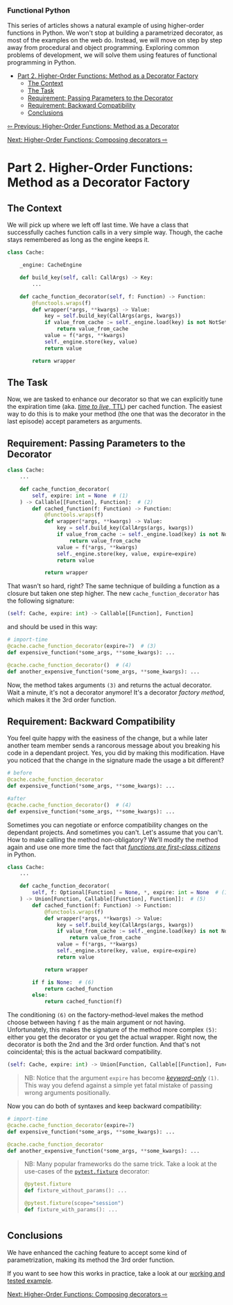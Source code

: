 ### Functional Python

This series of articles shows a natural example of using higher-order functions in Python. We won't stop at building a parametrized decorator, as most of the examples on the web do. Instead, we will move on step by step away from procedural and object programming. Exploring common problems of development, we will solve them using features of functional programming in Python.

- [Part 2. Higher-Order Functions: Method as a Decorator Factory](#part-2-higher-order-functions-method-as-a-decorator-factory)
  - [The Context](#the-context)
  - [The Task](#the-task)
  - [Requirement: Passing Parameters to the Decorator](#requirement-passing-parameters-to-the-decorator)
  - [Requirement: Backward Compatibility](#requirement-backward-compatibility)
  - [Conclusions](#conclusions)

[⇦ Previous: Higher-Order Functions: Method as a Decorator](fp01_method_as_decorator.md)

[Next: Higher-Order Functions: Composing decorators ⇨](fp03_composing_decorators.md)

# Part 2. Higher-Order Functions: Method as a Decorator Factory

## The Context

We will pick up where we left off last time. We have a class that successfully caches function calls in a very simple way. Though, the cache stays remembered as long as the engine keeps it.

```python
class Cache:

    _engine: CacheEngine

    def build_key(self, call: CallArgs) -> Key:
        ...

    def cache_function_decorator(self, f: Function) -> Function:
        @functools.wraps(f)
        def wrapper(*args, **kwargs) -> Value:
            key = self.build_key(CallArgs(args, kwargs))
            if value_from_cache := self._engine.load(key) is not NotSet:
                return value_from_cache
            value = f(*args, **kwargs)
            self._engine.store(key, value)
            return value

        return wrapper
```

## The Task

Now, we are tasked to enhance our decorator so that we can explicitly tune the expiration time (aka. [*time to live*, TTL](https://en.wikipedia.org/wiki/Time_to_live)) per cached function. The easiest way to do this is to make your method (the one that was the decorator in the last episode) accept parameters as arguments.

## Requirement: Passing Parameters to the Decorator

```python
class Cache:
    ...

    def cache_function_decorator(
        self, expire: int = None  # (1)
    ) -> Callable[[Function], Function]:  # (2)
        def cached_function(f: Function) -> Function:
            @functools.wraps(f)
            def wrapper(*args, **kwargs) -> Value:
                key = self.build_key(CallArgs(args, kwargs))
                if value_from_cache := self._engine.load(key) is not NotSet:
                    return value_from_cache
                value = f(*args, **kwargs)
                self._engine.store(key, value, expire=expire)
                return value

            return wrapper
```

That wasn't so hard, right? The same technique of building a function as a closure but taken one step higher. The new `cache_function_decorator` has the following signature:

```python
(self: Cache, expire: int) -> Callable[[Function], Function]
```

and should be used in this way:

```python
# import-time
@cache.cache_function_decorator(expire=7)  # (3)
def expensive_function(*some_args, **some_kwargs): ...

@cache.cache_function_decorator()  # (4)
def another_expensive_function(*some_args, **some_kwargs): ...
```

Now, the method takes arguments `(3)` and returns the actual decorator. Wait a minute, it's not a decorator anymore! It's a decorator *factory method*, which makes it the 3rd order function.

## Requirement: Backward Compatibility

You feel quite happy with the easiness of the change, but a while later another team member sends a rancorous message about you breaking his code in a dependant project. Yes, you did by making this modification. Have you noticed that the change in the signature made the usage a bit different?

```python
# before
@cache.cache_function_decorator
def expensive_function(*some_args, **some_kwargs): ...

#after
@cache.cache_function_decorator()  # (4)
def expensive_function(*some_args, **some_kwargs): ...
```

Sometimes you can negotiate or enforce compatibility changes on the dependant projects. And sometimes you can't. Let's assume that you can't. How to make calling the method non-obligatory? We'll modify the method again and use one more time the fact that [*functions are first-class citizens*](https://en.wikipedia.org/wiki/First-class_function) in Python.

```python
class Cache:
    ...

    def cache_function_decorator(
        self, f: Optional[Function] = None, *, expire: int = None  # (1)
    ) -> Union[Function, Callable[[Function], Function]]:  # (5)
        def cached_function(f: Function) -> Function:
            @functools.wraps(f)
            def wrapper(*args, **kwargs) -> Value:
                key = self.build_key(CallArgs(args, kwargs))
                if value_from_cache := self._engine.load(key) is not NotSet:
                    return value_from_cache
                value = f(*args, **kwargs)
                self._engine.store(key, value, expire=expire)
                return value

            return wrapper

        if f is None:  # (6)
            return cached_function
        else:
            return cached_function(f)
```

The conditioning `(6)` on the factory-method-level makes the method choose between having `f` as the main argument or not having. Unfortunately, this makes the signature of the method more complex `(5)`: either you get the decorator or you get the actual wrapper. Right now, the decorator is both the 2nd and the 3rd order function. And that's not coincidental; this is the actual backward compatibility.

```python
(self: Cache, expire: int) -> Union[Function, Callable[[Function], Function]]
```

> NB: Notice that the argument `expire` has become [*keyword-only*](https://www.python.org/dev/peps/pep-3102/) `(1)`. This way you defend against a simple yet fatal mistake of passing wrong arguments positionally.

Now you can do both of syntaxes and keep backward compatibility:

```python
# import-time
@cache.cache_function_decorator(expire=7)
def expensive_function(*some_args, **some_kwargs): ...

@cache.cache_function_decorator
def another_expensive_function(*some_args, **some_kwargs): ...
```

> NB: Many popular frameworks do the same trick. Take a look at the use-cases of the [`pytest.fixture`](https://docs.pytest.org/en/stable/fixture.html) decorator:
>
>```python
>@pytest.fixture
>def fixture_without_params(): ...
>
>@pytest.fixture(scope="session")
>def fixture_with_params(): ...
>```

#

## Conclusions

We have enhanced the caching feature to accept some kind of parametrization, making its method the 3rd order function.

If you want to see how this works in practice, take a look at our [working and tested example](fp02_method_as_decorator_factory.py).

[Next: Higher-Order Functions: Composing decorators ⇨](fp03_composing_decorators.md)
